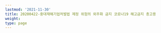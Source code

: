 ```yaml
---
lastmod: '2021-11-30'
title: 20200422-중대재해기업처벌법 제정 위험의 외주화 금지 코로나19 해고금지 총고용 보장 촉구 4.22 민주노총 전국 공동행동
weight: 
type: page
---
```

